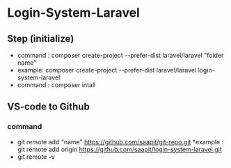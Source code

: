 # Login-System-Laravel

## Step (initialize) 
* command : composer create-project --prefer-dist laravel/laravel "folder name"
* example: composer create-project --prefer-dist laravel/laravel login-system-laravel 
* command : composer intall

## VS-code to Github
### command
* git remote add "name" https://github.com/saapit/git-repo.git
*example : git remote add origin https://github.com/saapit/login-system-laravel.git
* git remote -v
